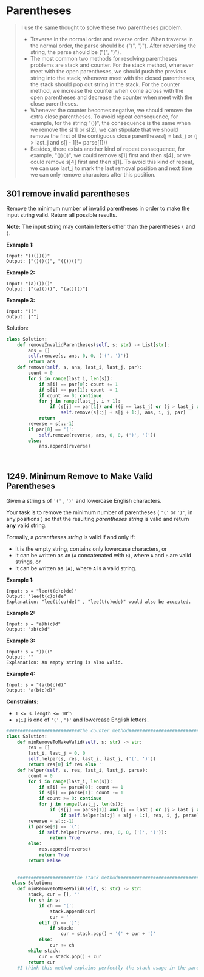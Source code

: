 # Parentheses

> I use the same thought to solve these two parentheses problem. 
>
> - Traverse in the normal order and reverse order.  When traverse in the normal order, the parse should be ("(", ")"). After reversing the string, the parse should be ("(", ")").
> - The most common two methods for resolving parentheses problems are stack and counter.  For the stack method, whenever meet with the open parentheses, we should push the previous string into the stack; whenever meet with the closed parentheses, the stack should pop out string in the stack. For the counter method, we increase the counter when come across with the open parentheses and decrease the counter when meet with the close parentheses.
> - Whenever the counter becomes negative, we should remove the extra close parentheses. To avoid repeat consequence, for example, for the string "())", the consequence is the same when we remove the s[1] or s[2], we can stipulate that we should remove the first of the contiguous close parentheses(j = last_j or (j > last_j and s[j - 1]!= parse[1]))
> - Besides,  there exists another kind of repeat consequence, for example, "())())", we could remove s[1]  first and then s[4], or we could remove s[4] first and then s[1]. To avoid this kind of repeat, we can use last_j to mark the last removal position and next time we can only remove characters after this position. 

## 301 remove invalid parentheses

Remove the minimum number of invalid parentheses in order to make the input string valid. Return all possible results.

**Note:** The input string may contain letters other than the parentheses `(` and `)`.

**Example 1:**

```
Input: "()())()"
Output: ["()()()", "(())()"]
```

**Example 2:**

```
Input: "(a)())()"
Output: ["(a)()()", "(a())()"]
```

**Example 3:**

```
Input: ")("
Output: [""]
```

Solution:

```python
class Solution:
    def removeInvalidParentheses(self, s: str) -> List[str]:
        ans = []
        self.remove(s, ans, 0, 0, ('(', ')'))
        return ans
    def remove(self, s, ans, last_i, last_j, par):
        count = 0
        for i in range(last_i, len(s)):
            if s[i] == par[0]: count += 1
            if s[i] == par[1]: count -= 1
            if count >= 0: continue
            for j in range(last_j, i + 1):
                if (s[j] == par[1]) and ((j == last_j) or (j > last_j and  s[j - 1] != par[1])):
                    self.remove(s[:j] + s[j + 1:], ans, i, j, par)
            return
        reverse = s[::-1]
        if par[0] == '(':
            self.remove(reverse, ans, 0, 0, (')', '('))
        else:
            ans.append(reverse)
            
  
```



##  1249. Minimum Remove to Make Valid Parentheses

Given a string s of `'('` , `')'` and lowercase English characters. 

Your task is to remove the minimum number of parentheses ( `'('` or `')'`, in any positions ) so that the resulting *parentheses string* is valid and return **any** valid string.

Formally, a *parentheses string* is valid if and only if:

- It is the empty string, contains only lowercase characters, or
- It can be written as `AB` (`A` concatenated with `B`), where `A` and `B` are valid strings, or
- It can be written as `(A)`, where `A` is a valid string.

 

**Example 1:**

```
Input: s = "lee(t(c)o)de)"
Output: "lee(t(c)o)de"
Explanation: "lee(t(co)de)" , "lee(t(c)ode)" would also be accepted.
```

**Example 2:**

```
Input: s = "a)b(c)d"
Output: "ab(c)d"
```

**Example 3:**

```
Input: s = "))(("
Output: ""
Explanation: An empty string is also valid.
```

**Example 4:**

```
Input: s = "(a(b(c)d)"
Output: "a(b(c)d)"
```

 

**Constraints:**

- `1 <= s.length <= 10^5`
- `s[i]` is one of `'('` , `')'` and lowercase English letters`.`

```python
###########################the counter method##################################
class Solution:
    def minRemoveToMakeValid(self, s: str) -> str:
        res = []
        last_i, last_j = 0, 0
        self.helper(s, res, last_i, last_j, ('(', ')'))
        return res[0] if res else ''
    def helper(self, s, res, last_i, last_j, parse):
        count = 0
        for i in range(last_i, len(s)):
            if s[i] == parse[0]: count += 1
            if s[i] == parse[1]: count -= 1
            if count >= 0: continue
            for j in range(last_j, len(s)):
                if (s[j] == parse[1]) and (j == last_j or (j > last_j and s[j - 1] != parse[1])):
                    if self.helper(s[:j] + s[j + 1:], res, i, j, parse): return True
        reverse = s[::-1]
        if parse[0] == '(':
            if self.helper(reverse, res, 0, 0, (')', '(')):
                return True
        else:
            res.append(reverse)
            return True
        return False
    
    
    #####################the stack method######################################
  class Solution:
    def minRemoveToMakeValid(self, s: str) -> str:
        stack, cur = [], ''
        for ch in s:
            if ch == '(':
                stack.append(cur)
                cur = ''
            elif ch == ')':
                if stack: 
                    cur = stack.pop() + '(' + cur + ')'
            else:
                cur += ch
        while stack:
            cur = stack.pop() + cur
        return cur
    #I think this method explains perfectly the stack usage in the parentheses problems. Whenever meet with the open parentheses, we should push the previous string into the stack. whenever meet with the close parentheses, we should pop out the string that has been pushed into the stack.
    
 
```

